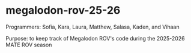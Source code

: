 # megalodon-rov-25-26

Programmers: Sofia, Kara, Laura, Matthew, Salasa, Kaden, and Vihaan

Purpose: to keep track of Megalodon ROV's code during the 2025-2026 MATE ROV season
